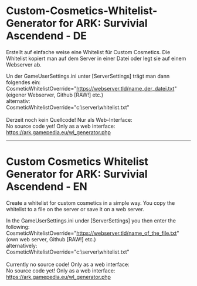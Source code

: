 # Custom-Cosmetics-Whitelist-Generator for ARK: Survivial Ascendend - DE

Erstellt auf einfache weise eine Whitelist für Custom Cosmetics. Die Whitelist kopiert man auf dem Server in einer Datei oder legt sie auf einem Webserver ab. 

Un der GameUserSettings.ini unter [ServerSettings] trägt man dann folgendes ein:<br>
CosmeticWhitelistOverride="https://webserver.tld/name_der_datei.txt" (eigener Webserver, Github [RAW!] etc.)<br>
alternativ: <br>
CosmeticWhitelistOverride="c:\server\whitelist.txt"<br>
<br>
Derzeit noch kein Quellcode! Nur als Web-Interface: <br>
No source code yet! Only as a web interface:<br>
https://ark.gamepedia.eu/wl_generator.php<br>

------------

# Custom Cosmetics Whitelist Generator for ARK: Survivial Ascendend - EN

Create a whitelist for custom cosmetics in a simple way. You copy the whitelist to a file on the server or save it on a web server.

In the GameUserSettings.ini under [ServerSettings] you then enter the following:<br>
CosmeticWhitelistOverride="https://webserver.tld/name_of_the_file.txt" (own web server, Github [RAW!] etc.)<br>
alternatively: <br>
CosmeticWhitelistOverride="c:\server\whitelist.txt"<br>
<br>
Currently no source code! Only as a web interface: <br>
No source code yet! Only as a web interface:<br>
https://ark.gamepedia.eu/wl_generator.php<br>
